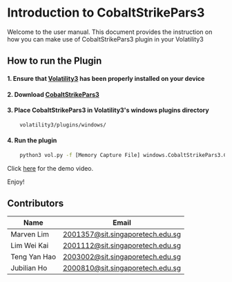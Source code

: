 # Introduction to CobaltStrikePars3
Welcome to the user manual. 
This document provides the instruction on how you can make use of CobaltStrikePars3 plugin in your Volatility3

## How to run the Plugin
#### 1. Ensure that [Volatility3](https://github.com/volatilityfoundation/volatility3 "Volatility3") has been properly installed on your device
#### 2. Download [CobaltStrikePars3](https://github.com/LimWeiKai/ICT-2202-Team-YH-/blob/gh-pages/CobaltStrikePars3.py "CobaltstrikePars3")
#### 3. Place CobaltStrikePars3 in Volatility3's windows plugins directory
```bash
    volatility3/plugins/windows/
```
#### 4. Run the plugin 
```bash
    python3 vol.py -f [Memory Capture File] windows.CobaltStrikePars3.CSParse
```

Click [here](https://youtu.be/YGkqhZDCVC8) for the demo video. 

Enjoy!

## Contributors
| Name         | Email                 |
|------------- | --------------------- |
| Marven Lim   | 2001357@sit.singaporetech.edu.sg |
| Lim Wei Kai | 2001112@sit.singaporetech.edu.sg |
| Teng Yan Hao | 2003002@sit.singaporetech.edu.sg |
| Jubilian Ho | 2000810@sit.singaporetech.edu.sg |

